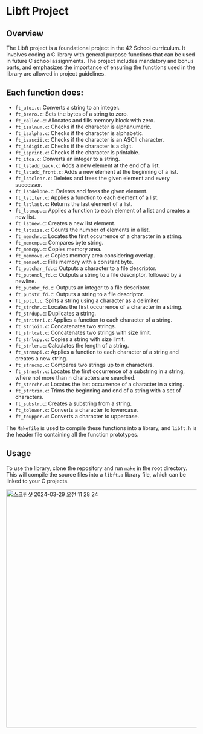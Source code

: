 # Libft Project

## Overview

The Libft project is a foundational project in the 42 School curriculum. It involves coding a C library with general purpose functions that can be used in future C school assignments. The project includes mandatory and bonus parts, and emphasizes the importance of ensuring the functions used in the library are allowed in project guidelines.

## Each function does:

- `ft_atoi.c`: Converts a string to an integer.
- `ft_bzero.c`: Sets the bytes of a string to zero.
- `ft_calloc.c`: Allocates and fills memory block with zero.
- `ft_isalnum.c`: Checks if the character is alphanumeric.
- `ft_isalpha.c`: Checks if the character is alphabetic.
- `ft_isascii.c`: Checks if the character is an ASCII character.
- `ft_isdigit.c`: Checks if the character is a digit.
- `ft_isprint.c`: Checks if the character is printable.
- `ft_itoa.c`: Converts an integer to a string.
- `ft_lstadd_back.c`: Adds a new element at the end of a list.
- `ft_lstadd_front.c`: Adds a new element at the beginning of a list.
- `ft_lstclear.c`: Deletes and frees the given element and every successor.
- `ft_lstdelone.c`: Deletes and frees the given element.
- `ft_lstiter.c`: Applies a function to each element of a list.
- `ft_lstlast.c`: Returns the last element of a list.
- `ft_lstmap.c`: Applies a function to each element of a list and creates a new list.
- `ft_lstnew.c`: Creates a new list element.
- `ft_lstsize.c`: Counts the number of elements in a list.
- `ft_memchr.c`: Locates the first occurrence of a character in a string.
- `ft_memcmp.c`: Compares byte string.
- `ft_memcpy.c`: Copies memory area.
- `ft_memmove.c`: Copies memory area considering overlap.
- `ft_memset.c`: Fills memory with a constant byte.
- `ft_putchar_fd.c`: Outputs a character to a file descriptor.
- `ft_putendl_fd.c`: Outputs a string to a file descriptor, followed by a newline.
- `ft_putnbr_fd.c`: Outputs an integer to a file descriptor.
- `ft_putstr_fd.c`: Outputs a string to a file descriptor.
- `ft_split.c`: Splits a string using a character as a delimiter.
- `ft_strchr.c`: Locates the first occurrence of a character in a string.
- `ft_strdup.c`: Duplicates a string.
- `ft_striteri.c`: Applies a function to each character of a string.
- `ft_strjoin.c`: Concatenates two strings.
- `ft_strlcat.c`: Concatenates two strings with size limit.
- `ft_strlcpy.c`: Copies a string with size limit.
- `ft_strlen.c`: Calculates the length of a string.
- `ft_strmapi.c`: Applies a function to each character of a string and creates a new string.
- `ft_strncmp.c`: Compares two strings up to n characters.
- `ft_strnstr.c`: Locates the first occurrence of a substring in a string, where not more than n characters are searched.
- `ft_strrchr.c`: Locates the last occurrence of a character in a string.
- `ft_strtrim.c`: Trims the beginning and end of a string with a set of characters.
- `ft_substr.c`: Creates a substring from a string.
- `ft_tolower.c`: Converts a character to lowercase.
- `ft_toupper.c`: Converts a character to uppercase.

The `Makefile` is used to compile these functions into a library, and `libft.h` is the header file containing all the function prototypes.

## Usage

To use the library, clone the repository and run `make` in the root directory. This will compile the source files into a `libft.a` library file, which can be linked to your C projects.

<img width="629" alt="스크린샷 2024-03-29 오전 11 28 24" src="https://github.com/cfcf26/libft/assets/75878816/ceeba1dd-0587-4334-86d2-641f121558b3">


